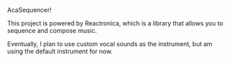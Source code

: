 AcaSequencer!

This project is powered by Reactronica, which is a library that allows you to sequence and compose music.

Eventually, I plan to use custom vocal sounds as the instrument, but am using the default instrument for now.
